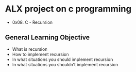 # ALX project on c programming
* 0x08. C - Recursion

## General Learning Objective
* What is recursion
* How to implement recursion
* In what situations you should implement recursion
* In what situations you shouldn’t implement recursion

